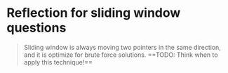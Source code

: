 # Reflection for sliding window questions

> Sliding window is always moving two pointers in the same direction, and it is optimize for brute force solutions. ==TODO: Think when to apply this technique!==

